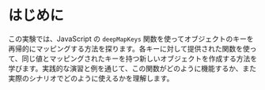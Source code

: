# はじめに

この実験では、JavaScript の `deepMapKeys` 関数を使ってオブジェクトのキーを再帰的にマッピングする方法を探ります。各キーに対して提供された関数を使って、同じ値とマッピングされたキーを持つ新しいオブジェクトを作成する方法を学びます。実践的な演習と例を通じて、この関数がどのように機能するか、また実際のシナリオでどのように使えるかを理解します。
